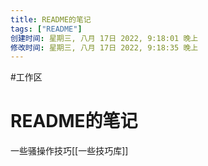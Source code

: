 ```yaml
---
title: README的笔记
tags: ["README"]
创建时间: 星期三, 八月 17日 2022, 9:18:01 晚上
修改时间: 星期三, 八月 17日 2022, 9:18:35 晚上
---
```

#工作区

# README的笔记

一些骚操作技巧[[一些技巧库]]